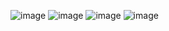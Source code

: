 ![image](https://github.com/Mohammad-Rahmati/dema.ai/assets/22165051/1ae251ab-b941-4319-854d-570c547d633f)
![image](https://github.com/Mohammad-Rahmati/dema.ai/assets/22165051/e110757a-95d4-4640-9983-ad981e106f96)
![image](https://github.com/Mohammad-Rahmati/dema.ai/assets/22165051/daf8429e-cd91-47bb-8ef5-9b8ee061fd9a)
![image](https://github.com/Mohammad-Rahmati/dema.ai/assets/22165051/52dad6aa-b7cc-4608-88da-8ff992e6744d)


